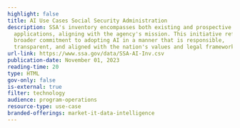 ```yaml
---
highlight: false
title: AI Use Cases Social Security Administration
description: SSA's inventory encompasses both existing and prospective AI
  applications, aligning with the agency's mission. This initiative reflects the
  broader commitment to adopting AI in a manner that is responsible,
  transparent, and aligned with the nation's values and legal frameworks.
url-link: https://www.ssa.gov/data/SSA-AI-Inv.csv
publication-date: November 01, 2023
reading-time: 20
type: HTML
gov-only: false
is-external: true
filter: technology
audience: program-operations
resource-type: use-case
branded-offerings: market-it-data-intelligence
---
```

